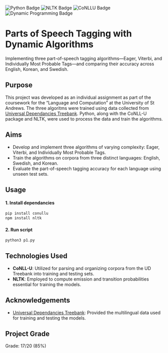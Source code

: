 ![Python Badge](https://img.shields.io/badge/Python-3776AB?logo=python&logoColor=white&style=flat)
![NLTK Badge](https://img.shields.io/badge/NLTK-3776AB?logo=nltk&logoColor=white&style=flat)
![CoNLLU Badge](https://img.shields.io/badge/CoNLLU-3776AB?logo=conllu&logoColor=white&style=flat)
![Dynamic Programming Badge](https://img.shields.io/badge/Dynamic_Programming-3776AB?logo=dynamicprogramming&logoColor=white&style=flat)
# Parts of Speech Tagging with Dynamic Algorithms
Implementing three part-of-speech tagging algorithms—Eager, Viterbi, and Individually Most Probable Tags—and comparing their accuracy across English, Korean, and Swedish.
## Purpose 
This project was developed as an individual assignment as part of the coursework for the “Language and Computation” at the University of St Andrews. The three algoritms were trained using data collected from [Universal Dependancies Treebank](https://universaldependencies.org). Python, along with the CoNLL-U package and NLTK, were used to process the data and train the algorithms.

## Aims
* Develop and implement three algorithms of varying complexity: Eager, Viterbi, and Individually Most Probable Tags.
* Train the algorithms on corpora from three distinct languages: English, Swedish, and Korean.
* Evaluate the part-of-speech tagging accuracy for each language using unseen test sets.

## Usage
#### 1. Install dependancies 
```bash
pip install conullu
npm install nltk
```
#### 2. Run script
```bash
python3 p1.py
```

## Technologies Used 
* **CoNLL-U**: Utilized for parsing and organizing corpora from the UD Treebank into training and testing sets.
* **NLTK**: Employed to compute emission and transition probabilities essential for training the models.

## Acknowledgements
* [Universal Dependancies Treebank](https://universaldependencies.org): Provided the multilingual data used for training and testing the models.
  
## Project Grade 
Grade: 17/20 (85%)
